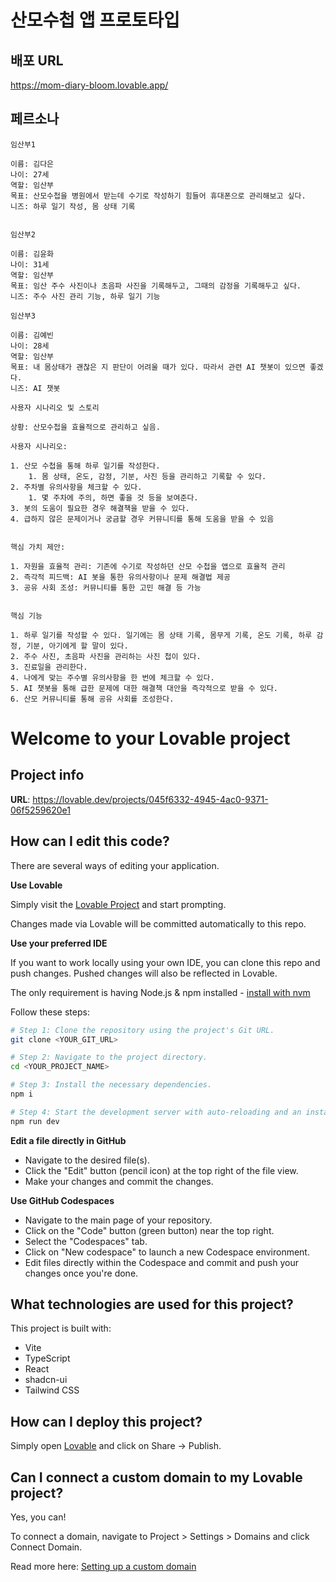 # 산모수첩 앱 프로토타입

## 배포 URL

https://mom-diary-bloom.lovable.app/

## 페르소나

```
임산부1

이름: 김다은
나이: 27세
역할: 임산부
목표: 산모수첩을 병원에서 받는데 수기로 작성하기 힘들어 휴대폰으로 관리해보고 싶다.
니즈: 하루 일기 작성, 몸 상태 기록 


임산부2

이름: 김윤화
나이: 31세
역할: 임산부
목표: 임산 주수 사진이나 초음파 사진을 기록해두고, 그때의 감정을 기록해두고 싶다.
니즈: 주수 사진 관리 기능, 하루 일기 기능

임산부3

이름: 김예빈
나이: 28세
역할: 임산부
목표: 내 몸상태가 괜찮은 지 판단이 어려울 때가 있다. 따라서 관련 AI 챗봇이 있으면 좋겠다.
니즈: AI 챗봇
```


```
사용자 시나리오 및 스토리

상황: 산모수첩을 효율적으로 관리하고 싶음.

사용자 시나리오:

1. 산모 수첩을 통해 하루 일기를 작성한다.
	1. 몸 상태, 온도, 감정, 기분, 사진 등을 관리하고 기록할 수 있다.
2. 주차별 유의사항을 체크할 수 있다.
	1. 몇 주차에 주의, 하면 좋을 것 등을 보여준다.
3. 봇의 도움이 필요한 경우 해결책을 받을 수 있다.
4. 급하지 않은 문제이거나 궁금할 경우 커뮤니티를 통해 도움을 받을 수 있음


핵심 가치 제안:

1. 자원을 효율적 관리: 기존에 수기로 작성하던 산모 수첩을 앱으로 효율적 관리
2. 즉각적 피드백: AI 봇을 통한 유의사항이나 문제 해결법 제공
3. 공유 사회 조성: 커뮤니티를 통한 고민 해결 등 가능


핵심 기능

1. 하루 일기를 작성할 수 있다. 일기에는 몸 상태 기록, 몸무게 기록, 온도 기록, 하루 감정, 기분, 아기에게 할 말이 있다.
2. 주수 사진, 초음파 사진을 관리하는 사진 첩이 있다.
3. 진료일을 관리한다.
4. 나에게 맞는 주수별 유의사항을 한 번에 체크할 수 있다.
5. AI 챗봇을 통해 급한 문제에 대한 해결책 대안을 즉각적으로 받을 수 있다.
6. 산모 커뮤니티를 통해 공유 사회를 조성한다.
```
















# Welcome to your Lovable project

## Project info

**URL**: https://lovable.dev/projects/045f6332-4945-4ac0-9371-06f5259620e1

## How can I edit this code?

There are several ways of editing your application.

**Use Lovable**

Simply visit the [Lovable Project](https://lovable.dev/projects/045f6332-4945-4ac0-9371-06f5259620e1) and start prompting.

Changes made via Lovable will be committed automatically to this repo.

**Use your preferred IDE**

If you want to work locally using your own IDE, you can clone this repo and push changes. Pushed changes will also be reflected in Lovable.

The only requirement is having Node.js & npm installed - [install with nvm](https://github.com/nvm-sh/nvm#installing-and-updating)

Follow these steps:

```sh
# Step 1: Clone the repository using the project's Git URL.
git clone <YOUR_GIT_URL>

# Step 2: Navigate to the project directory.
cd <YOUR_PROJECT_NAME>

# Step 3: Install the necessary dependencies.
npm i

# Step 4: Start the development server with auto-reloading and an instant preview.
npm run dev
```

**Edit a file directly in GitHub**

- Navigate to the desired file(s).
- Click the "Edit" button (pencil icon) at the top right of the file view.
- Make your changes and commit the changes.

**Use GitHub Codespaces**

- Navigate to the main page of your repository.
- Click on the "Code" button (green button) near the top right.
- Select the "Codespaces" tab.
- Click on "New codespace" to launch a new Codespace environment.
- Edit files directly within the Codespace and commit and push your changes once you're done.

## What technologies are used for this project?

This project is built with:

- Vite
- TypeScript
- React
- shadcn-ui
- Tailwind CSS

## How can I deploy this project?

Simply open [Lovable](https://lovable.dev/projects/045f6332-4945-4ac0-9371-06f5259620e1) and click on Share -> Publish.

## Can I connect a custom domain to my Lovable project?

Yes, you can!

To connect a domain, navigate to Project > Settings > Domains and click Connect Domain.

Read more here: [Setting up a custom domain](https://docs.lovable.dev/tips-tricks/custom-domain#step-by-step-guide)
